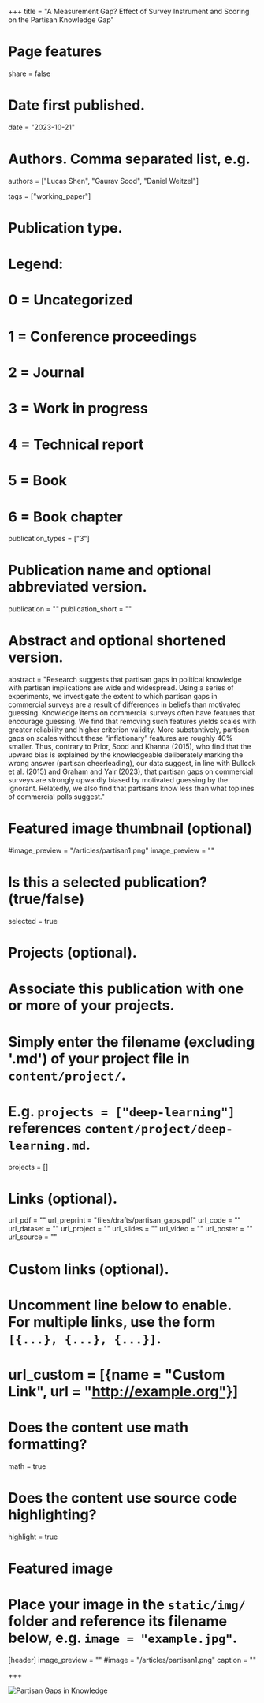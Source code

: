 

+++
title = "A Measurement Gap? Effect of Survey Instrument and Scoring on the Partisan Knowledge Gap"

# Page features
share =  false

# Date first published.
date = "2023-10-21"

# Authors. Comma separated list, e.g.
authors = ["Lucas Shen", "Gaurav Sood", "Daniel Weitzel"]

tags = ["working_paper"]

# Publication type.
# Legend:
# 0 = Uncategorized
# 1 = Conference proceedings
# 2 = Journal
# 3 = Work in progress
# 4 = Technical report
# 5 = Book
# 6 = Book chapter
publication_types = ["3"]

# Publication name and optional abbreviated version.
publication = ""
publication_short = ""

# Abstract and optional shortened version.
abstract = "Research suggests that partisan gaps in political knowledge with partisan implications are wide and widespread. Using a series of experiments, we investigate the extent to which partisan gaps in commercial surveys are a result of differences in beliefs than motivated guessing. Knowledge items on commercial surveys often have features that encourage guessing. We find that removing such features yields scales with greater reliability and higher criterion validity. More substantively, partisan gaps on scales without these “inflationary” features are roughly 40% smaller. Thus, contrary to Prior, Sood and Khanna (2015), who find that the upward bias is explained by the knowledgeable deliberately marking the wrong answer (partisan cheerleading), our data suggest, in line with Bullock et al. (2015) and Graham and Yair (2023), that partisan gaps on commercial surveys are strongly upwardly biased by motivated guessing by the ignorant. Relatedly, we also find that partisans know less than what toplines of commercial polls suggest."

# Featured image thumbnail (optional)
#image_preview = "/articles/partisan1.png"
image_preview = ""

# Is this a selected publication? (true/false)
selected = true

# Projects (optional).
#   Associate this publication with one or more of your projects.
#   Simply enter the filename (excluding '.md') of your project file in `content/project/`.
#   E.g. `projects = ["deep-learning"]` references `content/project/deep-learning.md`.
projects = []

# Links (optional).
url_pdf = ""
url_preprint = "files/drafts/partisan_gaps.pdf"
url_code = ""
url_dataset = ""
url_project = ""
url_slides = ""
url_video = ""
url_poster = ""
url_source = ""

# Custom links (optional).
#   Uncomment line below to enable. For multiple links, use the form `[{...}, {...}, {...}]`.
# url_custom = [{name = "Custom Link", url = "http://example.org"}]

# Does the content use math formatting?
math = true

# Does the content use source code highlighting?
highlight = true

# Featured image
# Place your image in the `static/img/` folder and reference its filename below, e.g. `image = "example.jpg"`.
[header]
image_preview = ""
#image = "/articles/partisan1.png"
caption = ""



+++


![Partisan Gaps in Knowledge](../../img/articles/partisan1.png)
